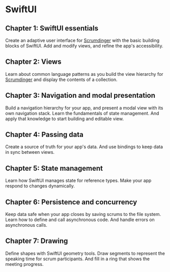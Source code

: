 # SwiftUI

## Chapter 1: SwiftUI essentials
 Create an adaptive user interface for [Scrumdinger](Scrumdinger) with the basic building blocks of SwiftUI. Add and modify views, and refine the app's accessibility.

## Chapter 2: Views
 Learn about common language patterns as you build the view hierarchy for [Scrumdinger](Scrumdinger) and display the contents of a collection.

## Chapter 3: Navigation and modal presentation
 Build a navigation hierarchy for your app, and present a modal view with its own navigation stack. Learn the fundamentals of state management. And apply that knowledge to start building and editable view.

## Chapter 4: Passing data
 Create a source of truth for your app's data. And use bindings to keep data in sync between views.

## Chapter 5: State management
 Learn how SwiftUI manages state for reference types. Make your app respond to changes dynamically.

## Chapter 6: Persistence and concurrency
 Keep data safe when your app closes by saving scrums to the file system. Learn how to define and call asynchronous code. And handle errors on asynchronous calls.

## Chapter 7: Drawing
 Define shapes with SwiftUI geometry tools. Draw segments to represent the speaking time for scrum participants. And fill in a ring that shows the meeting progress.
